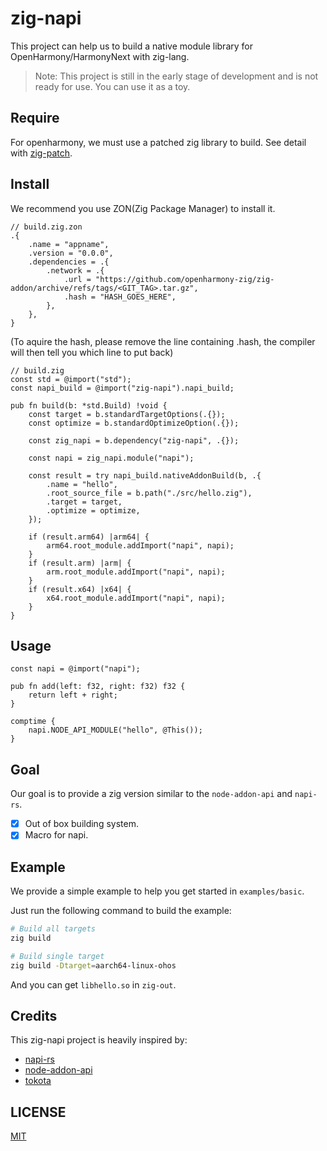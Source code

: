 # zig-napi

This project can help us to build a native module library for OpenHarmony/HarmonyNext with zig-lang.

> Note: This project is still in the early stage of development and is not ready for use. You can use it as a toy.

## Require

For openharmony, we must use a patched zig library to build. See detail with [zig-patch](https://github.com/openharmony-zig/zig-patch).

## Install

We recommend you use ZON(Zig Package Manager) to install it.

```zon
// build.zig.zon
.{
    .name = "appname",
    .version = "0.0.0",
    .dependencies = .{
        .network = .{
            .url = "https://github.com/openharmony-zig/zig-addon/archive/refs/tags/<GIT_TAG>.tar.gz",
            .hash = "HASH_GOES_HERE",
        },
    },
}
```

(To aquire the hash, please remove the line containing .hash, the compiler will then tell you which line to put back)

```zig
// build.zig
const std = @import("std");
const napi_build = @import("zig-napi").napi_build;

pub fn build(b: *std.Build) !void {
    const target = b.standardTargetOptions(.{});
    const optimize = b.standardOptimizeOption(.{});

    const zig_napi = b.dependency("zig-napi", .{});

    const napi = zig_napi.module("napi");

    const result = try napi_build.nativeAddonBuild(b, .{
        .name = "hello",
        .root_source_file = b.path("./src/hello.zig"),
        .target = target,
        .optimize = optimize,
    });

    if (result.arm64) |arm64| {
        arm64.root_module.addImport("napi", napi);
    }
    if (result.arm) |arm| {
        arm.root_module.addImport("napi", napi);
    }
    if (result.x64) |x64| {
        x64.root_module.addImport("napi", napi);
    }
}
```

## Usage

```zig
const napi = @import("napi");

pub fn add(left: f32, right: f32) f32 {
    return left + right;
}

comptime {
    napi.NODE_API_MODULE("hello", @This());
}
```

## Goal

Our goal is to provide a zig version similar to the `node-addon-api` and `napi-rs`.

- [x] Out of box building system.
- [x] Macro for napi.

## Example

We provide a simple example to help you get started in `examples/basic`.

Just run the following command to build the example:

```bash
# Build all targets
zig build

# Build single target
zig build -Dtarget=aarch64-linux-ohos
```

And you can get `libhello.so` in `zig-out`.

## Credits

This zig-napi project is heavily inspired by:

- [napi-rs](https://github.com/napi-rs/napi-rs)
- [node-addon-api](https://github.com/nodejs/node-addon-api)
- [tokota](https://github.com/kofi-q/tokota)

## LICENSE

[MIT](./LICENSE)
